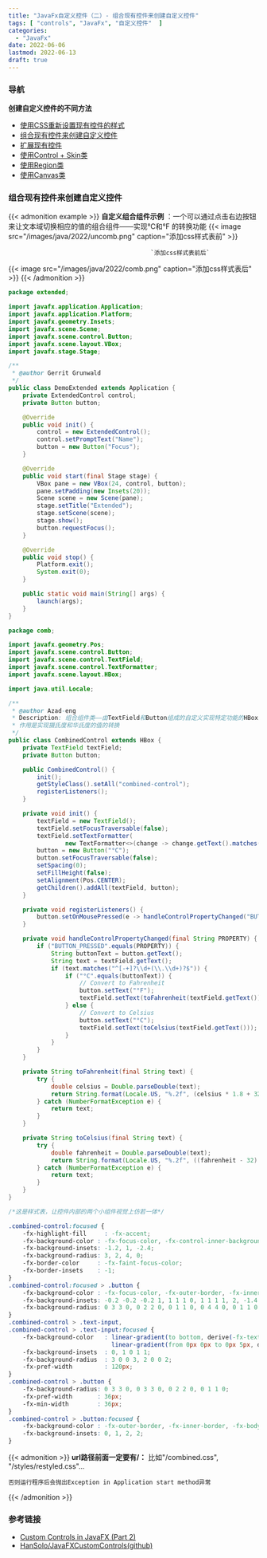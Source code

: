 ```yaml
---
title: "JavaFx自定义控件（二）- 组合现有控件来创建自定义控件"
tags: [ "controls", "JavaFx", "自定义控件"  ]
categories:
  - "JavaFx"
date: 2022-06-06
lastmod: 2022-06-13
draft: true
---
```


### 导航
**创建自定义控件的不同方法**
* [使用CSS重新设置现有控件的样式](http://localhost:1313/customcontrols01/)
* [组合现有控件来创建自定义控件](http://localhost:1313/customcontrols02/)
* [扩展现有控件](http://localhost:1313/customcontrols03/)
* [使用Control + Skin类](http://localhost:1313/customcontrols04/)
* [使用Region类](http://localhost:1313/customcontrols05/)
* [使用Canvas类](http://localhost:1313/customcontrols06/)

### 组合现有控件来创建自定义控件
{{< admonition example >}}
 **自定义组合组件示例** ：一个可以通过点击右边按钮来让文本域切换相应的值的组合组件——实现℃和°F 的转换功能
{{< image src="/images/java/2022/uncomb.png" caption="添加css样式表前"  >}}

                                            `添加css样式表前后`

{{< image src="/images/java/2022/comb.png" caption="添加css样式表后"  >}}
{{< /admonition >}}

```java
package extended;

import javafx.application.Application;
import javafx.application.Platform;
import javafx.geometry.Insets;
import javafx.scene.Scene;
import javafx.scene.control.Button;
import javafx.scene.layout.VBox;
import javafx.stage.Stage;

/**
 * @author Gerrit Grunwald
 */
public class DemoExtended extends Application {
    private ExtendedControl control;
    private Button button;

    @Override
    public void init() {
        control = new ExtendedControl();
        control.setPromptText("Name");
        button = new Button("Focus");
    }

    @Override
    public void start(final Stage stage) {
        VBox pane = new VBox(24, control, button);
        pane.setPadding(new Insets(20));
        Scene scene = new Scene(pane);
        stage.setTitle("Extended");
        stage.setScene(scene);
        stage.show();
        button.requestFocus();
    }

    @Override
    public void stop() {
        Platform.exit();
        System.exit(0);
    }

    public static void main(String[] args) {
        launch(args);
    }
}
```
```java
package comb;

import javafx.geometry.Pos;
import javafx.scene.control.Button;
import javafx.scene.control.TextField;
import javafx.scene.control.TextFormatter;
import javafx.scene.layout.HBox;

import java.util.Locale;

/**
 * @author Azad-eng
 * Description: 组合组件类——由TextField和Button组成的自定义实现特定功能的HBox组件,
 * 作用是实现摄氏度和华氏度的值的转换
 */
public class CombinedControl extends HBox {
    private TextField textField;
    private Button button;

    public CombinedControl() {
        init();
        getStyleClass().setAll("combined-control");
        registerListeners();
    }

    private void init() {
        textField = new TextField();
        textField.setFocusTraversable(false);
        textField.setTextFormatter(
                new TextFormatter<>(change -> change.getText().matches("[0-9]*(\\.[0-9]*)?") ? change : null));
        button = new Button("°C");
        button.setFocusTraversable(false);
        setSpacing(0);
        setFillHeight(false);
        setAlignment(Pos.CENTER);
        getChildren().addAll(textField, button);
    }

    private void registerListeners() {
        button.setOnMousePressed(e -> handleControlPropertyChanged("BUTTON_PRESSED"));
    }

    private void handleControlPropertyChanged(final String PROPERTY) {
        if ("BUTTON_PRESSED".equals(PROPERTY)) {
            String buttonText = button.getText();
            String text = textField.getText();
            if (text.matches("^[-+]?\\d+(\\.\\d+)?$")) {
                if ("°C".equals(buttonText)) {
                    // Convert to Fahrenheit
                    button.setText("°F");
                    textField.setText(toFahrenheit(textField.getText()));
                } else {
                    // Convert to Celsius
                    button.setText("°C");
                    textField.setText(toCelsius(textField.getText()));
                }
            }
        }
    }

    private String toFahrenheit(final String text) {
        try {
            double celsius = Double.parseDouble(text);
            return String.format(Locale.US, "%.2f", (celsius * 1.8 + 32));
        } catch (NumberFormatException e) {
            return text;
        }
    }

    private String toCelsius(final String text) {
        try {
            double fahrenheit = Double.parseDouble(text);
            return String.format(Locale.US, "%.2f", ((fahrenheit - 32) / 1.8));
        } catch (NumberFormatException e) {
            return text;
        }
    }
}
```
```css
/*这是样式表，让控件内部的两个小组件视觉上仿若一体*/

.combined-control:focused {
    -fx-highlight-fill     : -fx-accent;
    -fx-background-color : -fx-focus-color, -fx-control-inner-background, -fx-faint-focus-color;
    -fx-background-insets: -1.2, 1, -2.4;
    -fx-background-radius: 3, 2, 4, 0;
    -fx-border-color     : -fx-faint-focus-color;
    -fx-border-insets    : -1;
}
.combined-control:focused > .button {
    -fx-background-color : -fx-focus-color, -fx-outer-border, -fx-inner-border, -fx-body-color, -fx-faint-focus-color, -fx-body-color;
    -fx-background-insets: -0.2 -0.2 -0.2 1, 1 1 1 0, 1 1 1 1, 2, -1.4 -1.4 -1.4 1, 2.6;
    -fx-background-radius: 0 3 3 0, 0 2 2 0, 0 1 1 0, 0 4 4 0, 0 1 1 0;
}
.combined-control > .text-input,
.combined-control > .text-input:focused {
    -fx-background-color   : linear-gradient(to bottom, derive(-fx-text-box-border, -10%), -fx-text-box-border),
                             linear-gradient(from 0px 0px to 0px 5px, derive(-fx-control-inner-background, -9%), -fx-control-inner-background);
    -fx-background-insets  : 0, 1 0 1 1;
    -fx-background-radius  : 3 0 0 3, 2 0 0 2;
    -fx-pref-width         : 120px;
}
.combined-control > .button {
    -fx-background-radius: 0 3 3 0, 0 3 3 0, 0 2 2 0, 0 1 1 0;
    -fx-pref-width       : 36px;
    -fx-min-width        : 36px;
}
.combined-control > .button:focused {
    -fx-background-color : -fx-outer-border, -fx-inner-border, -fx-body-color, -fx-body-color;
    -fx-background-insets: 0, 1, 2, 2;
}
```

{{< admonition >}}
**url路径前面一定要有/：**
比如"/combined.css", "/styles/restyled.css"...

`否则运行程序后会抛出Exception in Application start method异常`

{{< /admonition >}}
### 参考链接
* [Custom Controls in JavaFX (Part 2)](https://foojay.io/today/custom-controls-in-javafx-part-ii/)
* [HanSolo/JavaFXCustomControls(github)](https://github.com/HanSolo/JavaFXCustomControls)